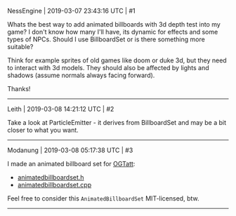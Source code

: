 NessEngine | 2019-03-07 23:43:16 UTC | #1

Whats the best way to add animated billboards with 3d depth test into my game? I don't know how many I'll have, its dynamic for effects and some types of NPCs. Should I use BillboardSet or is there something more suitable?

Think for example sprites of old games like doom or duke 3d, but they need to interact with 3d models. They should also be affected by lights and shadows (assume normals always facing forward).

Thanks!

-------------------------

Leith | 2019-03-08 14:21:12 UTC | #2

Take a look at ParticleEmitter - it derives from BillboardSet and may be a bit closer to what you want.

-------------------------

Modanung | 2019-03-08 05:17:38 UTC | #3

I made an animated billboard set for [OGTatt](https://gitlab.com/luckeyproductions/OGTatt):

* [animatedbillboardset.h](https://gitlab.com/luckeyproductions/OGTatt/blob/master/animatedbillboardset.h)
* [animatedbillboardset.cpp](https://gitlab.com/luckeyproductions/OGTatt/blob/master/animatedbillboardset.cpp)

Feel free to consider this `AnimatedBillboardSet` MIT-licensed, btw.

-------------------------

